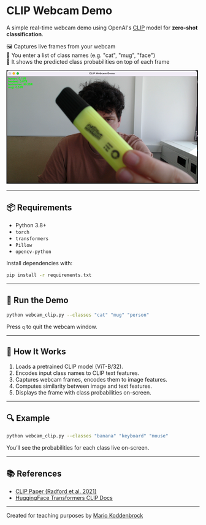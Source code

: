 
# CLIP Webcam Demo 

A simple real-time webcam demo using OpenAI's [CLIP](https://openai.com/research/clip) model for **zero-shot classification**.

🖼️ Captures live frames from your webcam  
🧾 You enter a list of class names (e.g. "cat", "mug", "face")  
🤖 It shows the predicted class probabilities on top of each frame  


<img src="example_output.png" alt="CLIP Output" width="500"/>

---

## 📦 Requirements

- Python 3.8+
- `torch`
- `transformers`
- `Pillow`
- `opencv-python`

Install dependencies with:

```bash
pip install -r requirements.txt
```

---

## 🚀 Run the Demo

```bash
python webcam_clip.py --classes "cat" "mug" "person"
```

Press `q` to quit the webcam window.

---

## 🧠 How It Works

1. Loads a pretrained CLIP model (ViT-B/32).
2. Encodes input class names to CLIP text features.
3. Captures webcam frames, encodes them to image features.
4. Computes similarity between image and text features.
5. Displays the frame with class probabilities on-screen.

---

## 🔍 Example

```bash
python webcam_clip.py --classes "banana" "keyboard" "mouse"
```

You’ll see the probabilities for each class live on-screen.

---

## 📚 References

- [CLIP Paper (Radford et al. 2021)](https://arxiv.org/abs/2103.00020)
- [HuggingFace Transformers CLIP Docs](https://huggingface.co/docs/transformers/model_doc/clip)

---

Created for teaching purposes by [Mario Koddenbrock](https://mario-koddenbrock.github.io/)
